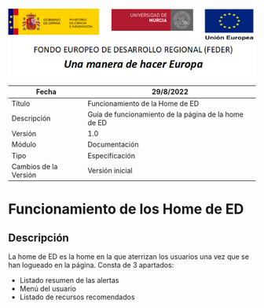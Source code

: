 ![](./media/CabeceraDocumentosMD.png)

| Fecha         | 29/8/2022                                                   |
| ------------- | ------------------------------------------------------------ |
|Título|Funcionamiento de la Home de ED|
|Descripción|Guía de funcionamiento de la página de la home de ED|
|Versión|1.0|
|Módulo|Documentación|
|Tipo|Especificación|
|Cambios de la Versión|Versión inicial|

# Funcionamiento de los Home de ED

## Descripción
La home de ED es la home en la que aterrizan los usuarios una vez que se han logueado en la página.
Consta de 3 apartados:
- Listado resumen de las alertas
- Menú del usuario
- Listado de recursos recomendados


